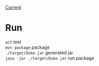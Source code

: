 [Current](./docs/CHANGELOG.md#feature-level-1)

# Run

```act``` test \
```mvn package``` package \
```./target/Duke.jar``` generated jar \
```java -jar ./target/Duke.jar``` run package

